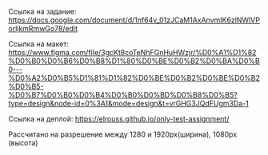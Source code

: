 Ссылка на задание: https://docs.google.com/document/d/1nf64v_01zJCaM1AxAnvmIK6zlNWlVPorljkmRmwGo78/edit

Ссылка на макет: https://www.figma.com/file/3gcKt8coTeNhFGnHuHWzjr/%D0%A1%D1%82%D0%B0%D0%B6%D0%B8%D1%80%D0%BE%D0%B2%D0%BA%D0%B0---%D0%A2%D0%B5%D1%81%D1%82%D0%BE%D0%B2%D0%BE%D0%B2%D0%B5-%D0%B7%D0%B0%D0%B4%D0%B0%D0%BD%D0%B8%D0%B5?type=design&node-id=0%3A1&mode=design&t=vrGHG3JQdFUgm3Da-1

Ссылка на деплой: https://elrouss.github.io/only-test-assignment/

Рассчитано на разрешение между 1280 и 1920px(ширина), 1080px (высота)
